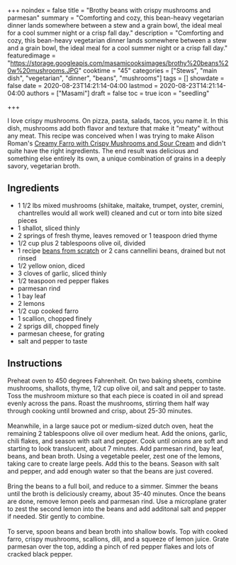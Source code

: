 +++
noindex = false
title = "Brothy beans with crispy mushrooms and parmesan"
summary = "Comforting and cozy, this bean-heavy vegetarian dinner lands somewhere between a stew and a grain bowl, the ideal meal for a cool summer night or a crisp fall day."
description = "Comforting and cozy, this bean-heavy vegetarian dinner lands somewhere between a stew and a grain bowl, the ideal meal for a cool summer night or a crisp fall day."
featuredimage = "https://storage.googleapis.com/masamicooksimages/brothy%20beans%20w%20mushrooms.JPG"
cooktime = "45"
categories = ["Stews", "main dish", "vegetarian", "dinner", "beans", "mushrooms"]
tags = []
showdate = false
date = 2020-08-23T14:21:14-04:00
lastmod = 2020-08-23T14:21:14-04:00
authors = ["Masami"]
draft = false
toc = true
icon = "seedling"

+++

I love crispy mushrooms. On pizza, pasta, salads, tacos, you name it. In this dish, mushrooms add both flavor and texture that make it "meaty" without any meat. This recipe was conceived when I was trying to make Alison Roman's [Creamy Farro with Crispy Mushrooms and Sour Cream](https://cooking.nytimes.com/recipes/1020774-creamy-farro-with-crispy-mushrooms-and-sour-cream) and didn't quite have the right ingredients. The end result was delicious and something else entirely its own, a unique combination of grains in a deeply savory, vegetarian broth.
## Ingredients
- 1 1/2 lbs mixed mushrooms (shiitake, maitake, trumpet, oyster, cremini, chantrelles would all work well) cleaned and cut or torn into bite sized pieces
- 1 shallot, sliced thinly
- 2 springs of fresh thyme, leaves removed or 1 teaspoon dried thyme
- 1/2 cup plus 2 tablespoons olive oil, divided
- 1 recipe [beans from scratch](https://masamicooks.com/recipe/beans-from-scratch/) or 2 cans cannellini beans, drained but not rinsed
- 1/2 yellow onion, diced
- 3 cloves of garlic, sliced thinly
- 1/2 teaspoon red pepper flakes
- parmesan rind
- 1 bay leaf
- 2 lemons
- 1/2 cup cooked farro
- 1 scallion, chopped finely
- 2 sprigs dill, chopped finely
- parmesan cheese, for grating
- salt and pepper to taste

## Instructions
Preheat oven to 450 degrees Fahrenheit. On two baking sheets, combine mushrooms, shallots, thyme, 1/2 cup olive oil, and salt and pepper to taste. Toss the mushroom mixture so that each piece is coated in oil and spread evenly across the pans. Roast the mushrooms, stirring them half way through cooking until browned and crisp, about 25-30 minutes. \
\
Meanwhile, in a large sauce pot or medium-sized dutch oven, heat the remaining 2 tablespoons olive oil over medium heat. Add the onions, garlic, chili flakes, and season with salt and pepper. Cook until onions are soft and starting to look translucent, about 7 minutes. Add parmesan rind, bay leaf, beans, and bean broth. Using a vegetable peeler, zest one of the lemons, taking care to create large peels. Add this to the beans. Season with salt and pepper, and add enough water so that the beans are just covered.\
\
Bring the beans to a full boil, and reduce to a simmer. Simmer the beans until the broth is deliciously creamy, about 35-40 minutes. Once the beans are done, remove lemon peels and parmesan rind. Use a microplane grater to zest the second lemon into the beans and add additonal salt and pepper if needed. Stir gently to combine.\
\
To serve, spoon beans and bean broth into shallow bowls. Top with cooked farro, crispy mushrooms, scallions, dill, and a squeeze of lemon juice. Grate parmesan over the top, adding a pinch of red pepper flakes and lots of cracked black pepper.

